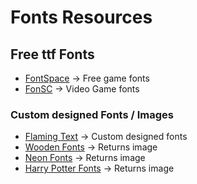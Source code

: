 # Fonts Resources

## Free ttf Fonts

* [FontSpace] -> Free game fonts
* [FonSC] -> Video Game fonts

### Custom designed Fonts / Images

* [Flaming Text] -> Custom designed fonts
* [Wooden Fonts] -> Returns image
* [Neon Fonts] -> Returns image
* [Harry Potter Fonts] -> Returns image

[FontSpace]: https://www.fontspace.com/category/gaming
[FonSC]: https://www.fontsc.com/font/tag/video-game

[Flaming Text]: https://flamingtext.com/
[Wooden Fonts]: https://flamingtext.com/logo/Design-Wood
[Neon Fonts]: https://flamingtext.com/logo/Design-Neon
[Harry Potter Fonts]: https://flamingtext.com/logo/Design-Harry-Potter
